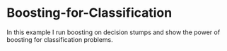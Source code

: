 Boosting-for-Classification
===========================

In this example I run boosting on decision stumps and show the power of boosting for classification problems.
